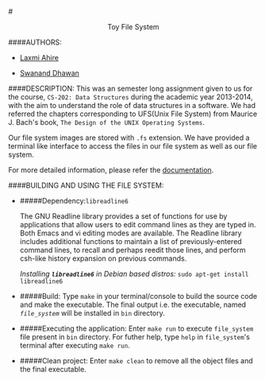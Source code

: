 #<p style="text-align: center;">Toy File System</p>

####AUTHORS:

- [Laxmi Ahire](https://github.com/laxmisahire02 "Laxmi's github home page")

- [Swanand Dhawan](https://github.com/swananddhawan "Swanand's github home page")


####DESCRIPTION:
This was an semester long assignment given to us for the course, 
`CS-202: Data Structures` during the academic year 2013-2014, with the aim
to understand the role of data structures in a software.
We had referred the chapters corresponding to UFS(Unix File System) from 
Maurice J. Bach's book, `The Design of the UNIX Operating Systems`.

Our file system images are stored with `.fs` extension.
We have provided a terminal like interface to access the files in our file
system as well as our file system.

For more detailed information, please refer the
[documentation]().


####BUILDING AND USING THE FILE SYSTEM:

- #####Dependency:`libreadline6`

  The GNU Readline library provides a set of functions for use
  by applications that allow users to edit command lines as they are typed in.
  Both Emacs and vi editing modes are available. The Readline library includes
  additional functions to maintain a list of previously-entered command lines,
  to recall and perhaps reedit those lines, and perform csh-like history
  expansion on previous commands.

  *Installing __`libreadline6`__ in Debian based distros:*  `sudo apt-get install libreadline6`


- #####Build:
  Type `make` in your terminal/console to build the source code and make the
  executable. The final output i.e. the executable, named *`file_system`* will be installed in 
  `bin` directory.


- #####Executing the application:
  Enter `make run` to execute `file_system` file present in `bin` directory.
  For futher help, type `help` in `file_system`'s terminal after executing `make run`. 


- #####Clean project:
  Enter `make clean` to remove all the object files and the final executable.
